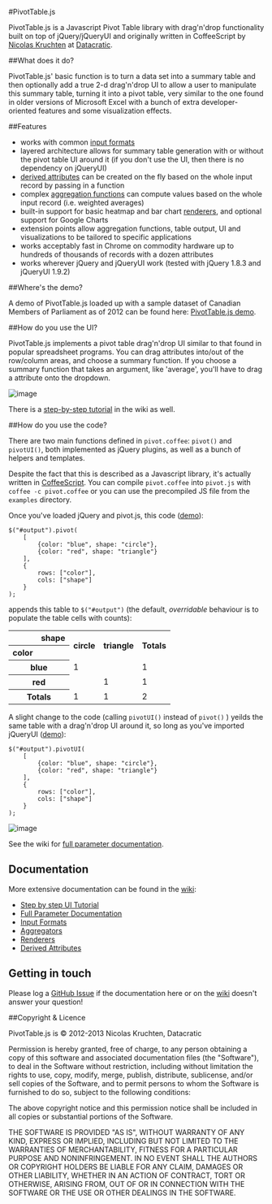 #PivotTable.js

PivotTable.js is a Javascript Pivot Table library with drag'n'drop functionality built on top of jQuery/jQueryUI and originally written in CoffeeScript by [Nicolas Kruchten](http://nicolas.kruchten.com) at [Datacratic](http://datacratic.com).

##What does it do?

PivotTable.js' basic function is to turn a data set into a summary table and then optionally add a true 2-d drag'n'drop UI to allow a user to manipulate this summary table, turning it into a pivot table, very similar to the one found in older versions of Microsoft Excel with a bunch of extra developer-oriented features and some visualization effects.


##Features

* works with common [input formats](https://github.com/nicolaskruchten/pivottable/wiki/Input-Formats)
* layered architecture allows for summary table generation with or without the pivot table UI around it (if you don't use the UI, then there is no dependency on jQueryUI)
* [derived attributes](https://github.com/nicolaskruchten/pivottable/wiki/Derived-Attributes) can be created on the fly based on the whole input record by passing in a function
* complex [aggregation functions](https://github.com/nicolaskruchten/pivottable/wiki/Aggregators) can compute values based on the whole input record (i.e. weighted averages)
* built-in support for basic heatmap and bar chart [renderers](https://github.com/nicolaskruchten/pivottable/wiki/Renderers), and optional support for Google Charts
* extension points allow aggregation functions, table output, UI and visualizations to be tailored to specific applications
* works acceptably fast in Chrome on commodity hardware up to hundreds of thousands of records with a dozen attributes
* works wherever jQuery and jQueryUI work (tested with jQuery 1.8.3 and jQueryUI 1.9.2)

##Where's the demo?

A demo of PivotTable.js loaded up with a sample dataset of Canadian Members of Parliament as of 2012 can be found here: [PivotTable.js demo](http://nicolaskruchten.github.io/pivottable/examples/mps_prepop.html).

##How do you use the UI?

PivotTable.js implements a pivot table drag'n'drop UI similar to that found in popular spreadsheet programs. You can drag attributes into/out of the row/column areas, and choose a summary function. If you choose a summary function that takes an argument, like 'average', you'll have to drag a attribute onto the dropdown.

![image](http://nicolaskruchten.github.io/pivottable/images/animation.gif)

There is a [step-by-step tutorial](https://github.com/nicolaskruchten/pivottable/wiki/UI-Tutorial) in the wiki as well.


##How do you use the code?

There are two main functions defined in `pivot.coffee`: `pivot()` and `pivotUI()`, both implemented as jQuery plugins, as well as a bunch of helpers and templates.

Despite the fact that this is described as a Javascript library, it's actually written in [CoffeeScript](http://coffeescript.org). You can compile `pivot.coffee` into `pivot.js` with `coffee -c pivot.coffee` or you can use the precompiled JS file from the `examples` directory.

Once you've loaded jQuery and pivot.js, this code ([demo](http://nicolaskruchten.github.io/pivottable/examples/simple.html)):

	$("#output").pivot(
	    [
	        {color: "blue", shape: "circle"},
	        {color: "red", shape: "triangle"}
	    ],
	    {
	        rows: ["color"],
	        cols: ["shape"]
	    }
	);

appends this table to `$("#output")` (the default, *overridable* behaviour is to populate the table cells with counts):

<table class="pvtTable"><tbody><tr><th colspan="1" rowspan="1"></th><th class="pvtAxisLabel">shape</th><th class="pvtColLabel" colspan="1" rowspan="2">circle</th><th class="pvtColLabel" colspan="1" rowspan="2">triangle</th><th class="pvtTotalLabel" rowspan="2">Totals</th></tr><tr><th class="pvtAxisLabel">color</th><th></th></tr><tr><th class="pvtRowLabel" rowspan="1" colspan="2">blue</th><td class="pvtVal row0 col0">1</td><td class="pvtVal row0 col1"></td><td class="pvtTotal rowTotal">1</td></tr><tr><th class="pvtRowLabel" rowspan="1" colspan="2">red</th><td class="pvtVal row1 col0"></td><td class="pvtVal row1 col1">1</td><td class="pvtTotal rowTotal">1</td></tr><tr><th class="pvtTotalLabel" colspan="2">Totals</th><td class="pvtTotal colTotal">1</td><td class="pvtTotal colTotal">1</td><td class="pvtGrandTotal">2</td></tr></tbody></table>

A slight change to the code (calling `pivotUI()` instead of `pivot()` ) yeilds the same table with a drag'n'drop UI around it, so long as you've imported jQueryUI ([demo](http://nicolaskruchten.github.io/pivottable/examples/simple_ui.html)):

	$("#output").pivotUI(
	    [
	        {color: "blue", shape: "circle"},
	        {color: "red", shape: "triangle"}
	    ],
	    {
	        rows: ["color"],
	        cols: ["shape"]
	    }
	);

![image](http://nicolaskruchten.github.io/pivottable/images/simple_ui.png)

See the wiki for [full parameter documentation](https://github.com/nicolaskruchten/pivottable/wiki/Parameters).

## Documentation

More extensive documentation can be found in the [wiki](https://github.com/nicolaskruchten/pivottable/wiki):

* [Step by step UI Tutorial](https://github.com/nicolaskruchten/pivottable/wiki/Parameters)
* [Full Parameter Documentation](https://github.com/nicolaskruchten/pivottable/wiki/Parameters)
* [Input Formats](https://github.com/nicolaskruchten/pivottable/wiki/Input-Formats)
* [Aggregators](https://github.com/nicolaskruchten/pivottable/wiki/Aggregators)
* [Renderers](https://github.com/nicolaskruchten/pivottable/wiki/Renderers)
* [Derived Attributes](https://github.com/nicolaskruchten/pivottable/wiki/https://github.com/nicolaskruchten/pivottable/wiki/Derived-Attributes)


## Getting in touch

Please log a [GitHub Issue](https://github.com/nicolaskruchten/pivottable/issues) if the documentation here or on the [wiki](https://github.com/nicolaskruchten/pivottable/wiki) doesn't answer your question!


##Copyright & Licence

PivotTable.js is © 2012-2013 Nicolas Kruchten, Datacratic

Permission is hereby granted, free of charge, to any person obtaining a copy of this software and associated documentation files (the "Software"), to deal in the Software without restriction, including without limitation the rights to use, copy, modify, merge, publish, distribute, sublicense, and/or sell copies of the Software, and to permit persons to whom the Software is furnished to do so, subject to the following conditions:

The above copyright notice and this permission notice shall be included in all copies or substantial portions of the Software.

THE SOFTWARE IS PROVIDED "AS IS", WITHOUT WARRANTY OF ANY KIND, EXPRESS OR IMPLIED, INCLUDING BUT NOT LIMITED TO THE WARRANTIES OF MERCHANTABILITY, FITNESS FOR A PARTICULAR PURPOSE AND NONINFRINGEMENT. IN NO EVENT SHALL THE AUTHORS OR COPYRIGHT HOLDERS BE LIABLE FOR ANY CLAIM, DAMAGES OR OTHER LIABILITY, WHETHER IN AN ACTION OF CONTRACT, TORT OR OTHERWISE, ARISING FROM, OUT OF OR IN CONNECTION WITH THE SOFTWARE OR THE USE OR OTHER DEALINGS IN THE SOFTWARE.
